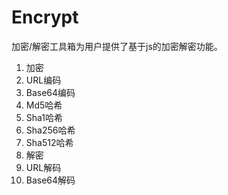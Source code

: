 # Encrypt

加密/解密工具箱为用户提供了基于js的加密解密功能。

1. 加密
  1. URL编码
  2. Base64编码
  3. Md5哈希
  4. Sha1哈希
  5. Sha256哈希
  6. Sha512哈希
2. 解密
  1. URL解码
  2. Base64解码
